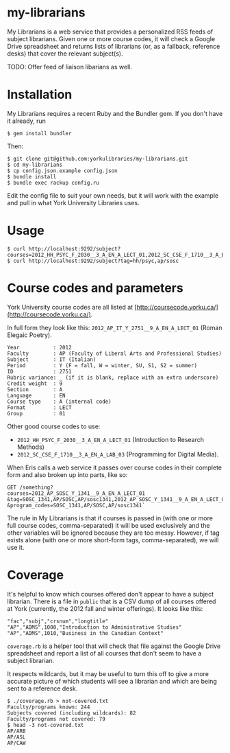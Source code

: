 my-librarians
=============

My Librarians is a web service that provides a personalized RSS feeds of subject librarians.  Given one or more course codes, it will check a Google Drive spreadsheet and returns lists of librarians (or, as a fallback, reference desks) that cover the relevant subject(s).

TODO: Offer feed of liaison libarians as well.

# Installation

My Librarians requires a recent Ruby and the Bundler gem.  If you don't have it already, run

    $ gem install bundler

Then:

    $ git clone git@github.com:yorkulibraries/my-librarians.git
    $ cd my-librarians
	$ cp config.json.example config.json
    $ bundle install
	$ bundle exec rackup config.ru

Edit the config file to suit your own needs, but it will work with the example and pull in what York University Libraries uses.

# Usage

    $ curl http://localhost:9292/subject?courses=2012_HH_PSYC_F_2030__3_A_EN_A_LECT_01,2012_SC_CSE_F_1710__3_A_EN_A_LAB_03
    $ curl http://localhost:9292/subject?tag=hh/psyc,ap/sosc

# Course codes and parameters

York University course codes are all listed at [http://coursecode.yorku.ca/](http://coursecode.yorku.ca/).

In full form they look like this: `2012_AP_IT_Y_2751__9_A_EN_A_LECT_01` (Roman Elegaic Poetry).

    Year           : 2012
    Faculty        : AP (Faculty of Liberal Arts and Professional Studies)
    Subject        : IT (Italian)
    Period         : Y (F = fall, W = winter, SU, S1, S2 = summer)
    ID             : 2751
    Rubric variance: _ (if it is blank, replace with an extra underscore)
    Credit weight  : 9
    Section        : A
    Language       : EN
    Course type    : A (internal code)
    Format         : LECT
    Group          : 01

Other good course codes to use:

* `2012_HH_PSYC_F_2030__3_A_EN_A_LECT_01` (Introduction to Research Methods)
* `2012_SC_CSE_F_1710__3_A_EN_A_LAB_03` (Programming for Digital Media).

When Eris calls a web service it passes over course codes in their complete form and also broken up into parts, like so:

    GET /something?
    courses=2012_AP_SOSC_Y_1341__9_A_EN_A_LECT_01
    &tag=SOSC_1341,AP/SOSC,AP/sosc1341,2012_AP_SOSC_Y_1341__9_A_EN_A_LECT_01
	&program_codes=SOSC_1341,AP/SOSC,AP/sosc1341`

The rule in My Librarians is that if courses is passed in (with one or more full course codes, comma-separated) it will be used exclusively and the other variables will be ignored because they are too messy. However, if tag exists alone (with one or more short-form tags, comma-separated), we will use it.

# Coverage

It's helpful to know which courses offered don't appear to have a subject librarian.  There is a file in `public` that is a CSV dump of all courses offered at York (currently, the 2012 fall and winter offerings). It looks like this:

    "fac","subj","crsnum","longtitle"
    "AP","ADMS",1000,"Introduction to Administrative Studies"
    "AP","ADMS",1010,"Business in the Canadian Context"

`coverage.rb` is a helper tool that will check that file against the Google Drive spreadsheet and report a list of all courses that don't seem to have a subject librarian.

It respects wildcards, but it may be useful to turn this off to give a more accurate picture of which students will see a librarian and which are being sent to a reference desk.

    $ ./coverage.rb > not-covered.txt
    Faculty/programs known: 244
    Subjects covered (including wildcards): 82
    Faculty/programs not covered: 79
    $ head -3 not-covered.txt 
    AP/ARB
    AP/ASL
    AP/CAW


